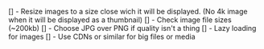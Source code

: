 [] - Resize images to a size close wich it will be displayed. (No 4k image when it will be displayed as a thumbnail)
[] - Check image file sizes (~200kb)
[] - Choose JPG over PNG if quality isn't a thing
[] - Lazy loading for images
[] - Use CDNs or similar for big files or media
